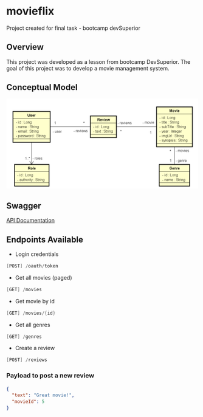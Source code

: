 # movieflix
Project created for final task - bootcamp devSuperior

## Overview
This project was developed as a lesson from bootcamp DevSuperior. The goal of this project was to develop a movie management system.

## Conceptual Model
![](https://github.com/matheeuspc/projectImages/blob/main/conceptual_model_movieflix.png?raw=true)

## Swagger 
[API Documentation](https://matheuspc-movieflix.herokuapp.com/swagger-ui.html#/review-resource)
## Endpoints Available
  * Login credentials
  ```java
  [POST] /oauth/token
  ```
  * Get all movies (paged)
  ```java
  [GET] /movies
  ```
  * Get movie by id
  ```java
  [GET] /movies/{id}
  ```
  * Get all genres
  ```java
  [GET] /genres
  ```
  * Create a review
  ```java
  [POST] /reviews
  ```
  
  ### Payload to post a new review
  ```json
  {
    "text": "Great movie!",
    "movieId": 5
}
  ```
